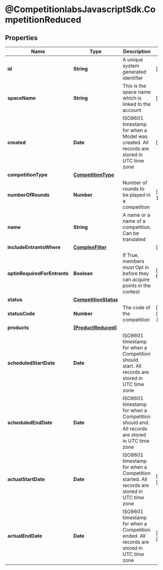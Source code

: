 # @CompetitionlabsJavascriptSdk.CompetitionReduced

## Properties

Name | Type | Description | Notes
------------ | ------------- | ------------- | -------------
**id** | **String** | A unique system generated identifier | [readonly] 
**spaceName** | **String** | This is the space name which is linked to the account | [readonly] 
**created** | **Date** | ISO8601 timestamp for when a Model was created. All records are stored in UTC time zone | [readonly] 
**competitionType** | [**CompetitionType**](CompetitionType.md) |  | 
**numberOfRounds** | **Number** | Number of rounds to be played in a competition | [default to 1]
**name** | **String** | A name or a name of a competition. Can be translated | 
**includeEntrantsWhere** | [**ComplexFilter**](ComplexFilter.md) |  | [optional] 
**optinRequiredForEntrants** | **Boolean** | If True, members must Opt in before they can acquire points in the contest | [default to false]
**status** | [**CompetitionStatus**](CompetitionStatus.md) |  | 
**statusCode** | **Number** | The code of the competition | [readonly] [default to 3]
**products** | [**[ProductReduced]**](ProductReduced.md) |  | 
**scheduledStartDate** | **Date** | ISO8601 timestamp for when a Competition should start. All records are stored in UTC time zone | 
**scheduledEndDate** | **Date** | ISO8601 timestamp for when a Competition should end. All records are stored in UTC time zone | 
**actualStartDate** | **Date** | ISO8601 timestamp for when a Competition started. All records are stored in UTC time zone | [optional] [readonly] 
**actualEndDate** | **Date** | ISO8601 timestamp for when a Competition ended. All records are stored in UTC time zone | [optional] [readonly] 


